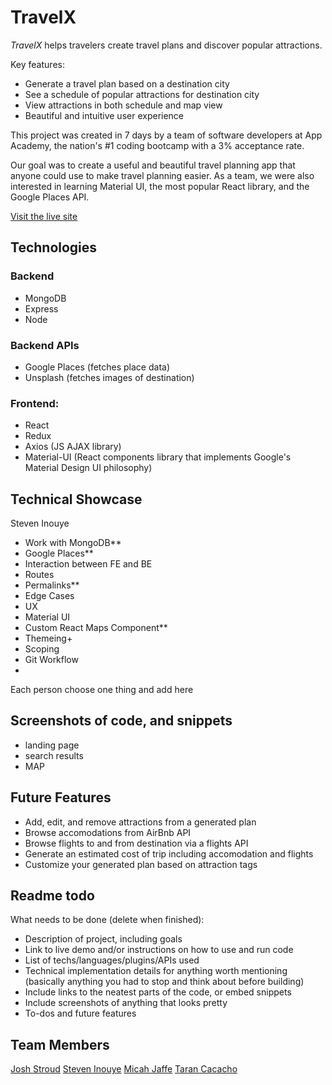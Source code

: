 # TravelX

_TravelX_ helps travelers create travel plans and discover popular attractions.

Key features:

- Generate a travel plan based on a destination city
- See a schedule of popular attractions for destination city
- View attractions in both schedule and map view
- Beautiful and intuitive user experience

This project was created in 7 days by a team of software developers at App Academy, the nation's #1 coding bootcamp with a 3% acceptance rate.

Our goal was to create a useful and beautiful travel planning app that anyone could use to make travel planning easier. As a team, we were also interested in learning Material UI, the most popular React library, and the Google Places API.

[Visit the live site](http://travelx-aa.herokuapp.com)

## Technologies

### Backend

- MongoDB
- Express
- Node

### Backend APIs

- Google Places (fetches place data)
- Unsplash (fetches images of destination)

### Frontend:

- React
- Redux
- Axios (JS AJAX library)
- Material-UI (React components library that implements Google's Material Design UI philosophy)

## Technical Showcase

Steven Inouye

- Work with MongoDB\*\*
- Google Places\*\*
- Interaction between FE and BE
- Routes
- Permalinks\*\*
- Edge Cases
- UX
- Material UI
- Custom React Maps Component\*\*
- Themeing+
- Scoping
- Git Workflow
-

Each person choose one thing and add here

## Screenshots of code, and snippets

- landing page
- search results
- MAP

## Future Features

- Add, edit, and remove attractions from a generated plan
- Browse accomodations from AirBnb API
- Browse flights to and from destination via a flights API
- Generate an estimated cost of trip including accomodation and flights
- Customize your generated plan based on attraction tags

## Readme todo

What needs to be done (delete when finished):

- Description of project, including goals
- Link to live demo and/or instructions on how to use and run code
- List of techs/languages/plugins/APIs used
- Technical implementation details for anything worth mentioning (basically anything you had to stop and think about before building)
- Include links to the neatest parts of the code, or embed snippets
- Include screenshots of anything that looks pretty
- To-dos and future features

## Team Members

[Josh Stroud](link)
[Steven Inouye]()
[Micah Jaffe]()
[Taran Cacacho]()
